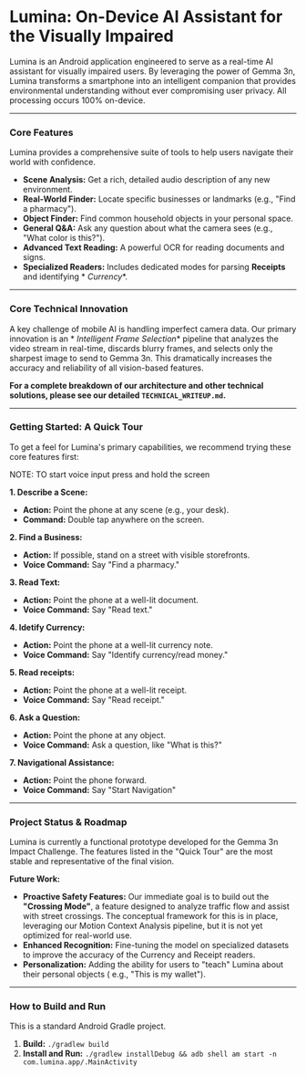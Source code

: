 # Lumina: On-Device AI Assistant for the Visually Impaired

Lumina is an Android application engineered to serve as a real-time AI assistant for visually
impaired users. By leveraging the power of Gemma 3n, Lumina transforms a smartphone into an
intelligent companion that provides environmental understanding without ever compromising user
privacy. All processing occurs 100% on-device.

---

### Core Features

Lumina provides a comprehensive suite of tools to help users navigate their world with confidence.

* **Scene Analysis:** Get a rich, detailed audio description of any new environment.
* **Real-World Finder:** Locate specific businesses or landmarks (e.g., "Find a pharmacy").
* **Object Finder:** Find common household objects in your personal space.
* **General Q&A:** Ask any question about what the camera sees (e.g., "What color is this?").
* **Advanced Text Reading:** A powerful OCR for reading documents and signs.
* **Specialized Readers:** Includes dedicated modes for parsing **Receipts** and identifying *
  *Currency**.

---

### Core Technical Innovation

A key challenge of mobile AI is handling imperfect camera data. Our primary innovation is an *
*Intelligent Frame Selection** pipeline that analyzes the video stream in real-time, discards blurry
frames, and selects only the sharpest image to send to Gemma 3n. This dramatically increases the
accuracy and reliability of all vision-based features.

**For a complete breakdown of our architecture and other technical solutions, please see our
detailed `TECHNICAL_WRITEUP.md`.**

---

### Getting Started: A Quick Tour

To get a feel for Lumina's primary capabilities, we recommend trying these core features first:

NOTE: TO start voice input press and hold the screen

**1. Describe a Scene:**

* **Action:** Point the phone at any scene (e.g., your desk).
* **Command:** Double tap anywhere on the screen.

**2. Find a Business:**

* **Action:** If possible, stand on a street with visible storefronts.
* **Voice Command:** Say "Find a pharmacy."

**3. Read Text:**

* **Action:** Point the phone at a well-lit document.
* **Voice Command:** Say "Read text."

**4. Idetify Currency:**

* **Action:** Point the phone at a well-lit currency note.
* **Voice Command:** Say "Identify currency/read money."

**5. Read receipts:**

* **Action:** Point the phone at a well-lit receipt.
* **Voice Command:** Say "Read receipt."

**6. Ask a Question:**

* **Action:** Point the phone at any object.
* **Voice Command:** Ask a question, like "What is this?"

**7. Navigational Assistance:**

* **Action:** Point the phone forward.
* **Voice Command:** Say "Start Navigation"

---

### Project Status & Roadmap

Lumina is currently a functional prototype developed for the Gemma 3n Impact Challenge. The features
listed in the "Quick Tour" are the most stable and representative of the final vision.

**Future Work:**

* **Proactive Safety Features:** Our immediate goal is to build out the **"Crossing Mode"**, a
  feature designed to analyze traffic flow and assist with street crossings. The conceptual
  framework for this is in place, leveraging our Motion Context Analysis pipeline, but it is not yet
  optimized for real-world use.
* **Enhanced Recognition:** Fine-tuning the model on specialized datasets to improve the accuracy of
  the Currency and Receipt readers.
* **Personalization:** Adding the ability for users to "teach" Lumina about their personal objects (
  e.g., "This is my wallet").

---

### How to Build and Run

This is a standard Android Gradle project.

1. **Build:** `./gradlew build`
2. **Install and Run:**
   `./gradlew installDebug && adb shell am start -n com.lumina.app/.MainActivity`